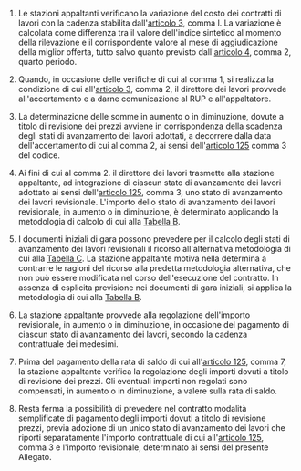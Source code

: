 1. Le stazioni appaltanti verificano la variazione del costo dei contratti di lavori con la cadenza stabilita dall'[articolo 3](/index.html?article=allegato-2.2-bis-articolo-3&version=2), comma l. La variazione è calcolata come differenza tra il valore dell'indice sintetico al momento della rilevazione e il corrispondente valore al mese di aggiudicazione della miglior offerta, tutto salvo quanto previsto dall'[articolo 4](/index.html?article=allegato-2.2-bis-articolo-4&version=2), comma 2, quarto periodo.

2. Quando, in occasione delle verifiche di cui al comma 1, si realizza la condizione di cui all'[articolo 3](/index.html?article=allegato-2.2-bis-articolo-3&version=2), comma 2, il direttore dei lavori provvede all'accertamento e a darne comunicazione al RUP e all'appaltatore.

3. La determinazione delle somme in aumento o in diminuzione, dovute a titolo di revisione dei prezzi avviene in corrispondenza della scadenza degli stati di avanzamento dei lavori adottati, a decorrere dalla data dell'accertamento di cui al comma 2, ai sensi dell'[articolo 125](/index.html?article=articolo-125&version=2) comma 3 del codice.

4. Ai fini di cui al comma 2. il direttore dei lavori trasmette alla stazione appaltante, ad integrazione di ciascun stato di avanzamento dei lavori adottato ai sensi dell'[articolo 125](/index.html?article=articolo-125&version=2), comma 3, uno stato di avanzamento dei lavori revisionale. L'importo dello stato di avanzamento dei lavori revisionale, in aumento o in diminuzione, è determinato applicando la metodologia di calcolo di cui alla [Tabella B](/index.html?article=allegato-2.2-bis-tabB&version=2).

5. I documenti iniziali di gara possono prevedere per il calcolo degli stati di avanzamento dei lavori revisionali il ricorso all'alternativa metodologia di cui alla [Tabella C](/index.html?article=allegato-2.2-bis-tabC&version=2). La stazione appaltante motiva nella determina a contrarre le ragioni del ricorso alla predetta metodologia alternativa, che non può essere modificata nel corso dell'esecuzione del contratto. In assenza di esplicita previsione nei documenti di gara iniziali, si applica la metodologia di cui alla [Tabella B](/index.html?article=allegato-2.2-bis-tabB&version=2).

6. La stazione appaltante provvede alla regolazione dell'importo revisionale, in aumento o in diminuzione, in occasione del pagamento di ciascun stato di avanzamento dei lavori, secondo la cadenza contrattuale dei medesimi.

7. Prima del pagamento della rata di saldo di cui all'[articolo 125](/index.html?article=articolo-125&version=2), comma 7, la stazione appaltante verifica la regolazione degli importi dovuti a titolo di revisione dei prezzi. Gli eventuali importi non regolati sono compensati, in aumento o in diminuzione, a valere sulla rata di saldo.

8. Resta ferma la possibilità di prevedere nel contratto modalità semplificate di pagamento degli importi dovuti a titolo di revisione prezzi, previa adozione di un unico stato di avanzamento dei lavori che riporti separatamente l'importo contrattuale di cui all'[articolo 125](/index.html?article=articolo-125&version=2), comma 3 e l'importo revisionale, determinato ai sensi del presente Allegato.
